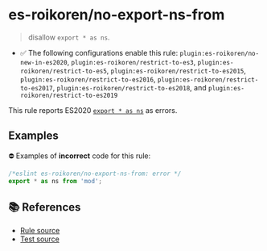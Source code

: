 # es-roikoren/no-export-ns-from
> disallow `export * as ns`.

- ✅ The following configurations enable this rule: `plugin:es-roikoren/no-new-in-es2020`, `plugin:es-roikoren/restrict-to-es3`, `plugin:es-roikoren/restrict-to-es5`, `plugin:es-roikoren/restrict-to-es2015`, `plugin:es-roikoren/restrict-to-es2016`, `plugin:es-roikoren/restrict-to-es2017`, `plugin:es-roikoren/restrict-to-es2018`, and `plugin:es-roikoren/restrict-to-es2019`

This rule reports ES2020 [`export * as ns`](https://github.com/tc39/proposal-export-ns-from) as errors.

## Examples

⛔ Examples of **incorrect** code for this rule:

```js
/*eslint es-roikoren/no-export-ns-from: error */
export * as ns from 'mod';
```

## 📚 References

- [Rule source](https://github.com/roikoren755/eslint-plugin-es/blob/v2.0.6/src/rules/no-export-ns-from.ts)
- [Test source](https://github.com/roikoren755/eslint-plugin-es/blob/v2.0.6/tests/src/rules/no-export-ns-from.ts)
